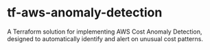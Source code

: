 # tf-aws-anomaly-detection
A Terraform solution for implementing AWS Cost Anomaly Detection, designed to automatically identify and alert on unusual cost patterns.
